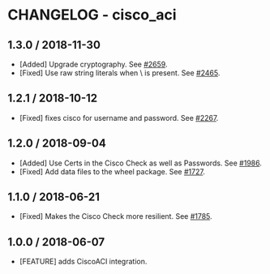 # CHANGELOG - cisco_aci

## 1.3.0 / 2018-11-30

* [Added] Upgrade cryptography. See [#2659](https://github.com/DataDog/integrations-core/pull/2659).
* [Fixed] Use raw string literals when \ is present. See [#2465](https://github.com/DataDog/integrations-core/pull/2465).

## 1.2.1 / 2018-10-12

* [Fixed] fixes cisco for username and password. See [#2267](https://github.com/DataDog/integrations-core/pull/2267).

## 1.2.0 / 2018-09-04

* [Added] Use Certs in the Cisco Check as well as Passwords. See [#1986](https://github.com/DataDog/integrations-core/pull/1986).
* [Fixed] Add data files to the wheel package. See [#1727](https://github.com/DataDog/integrations-core/pull/1727).

## 1.1.0 / 2018-06-21

* [Fixed] Makes the Cisco Check more resilient. See [#1785](https://github.com/DataDog/integrations-core/pull/1785).

## 1.0.0 / 2018-06-07

* [FEATURE] adds CiscoACI integration.
